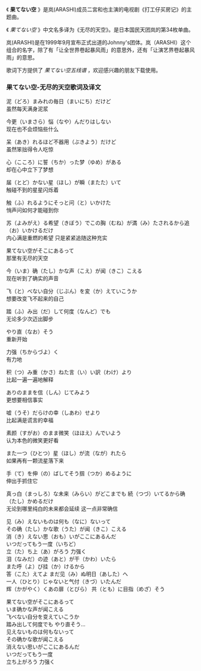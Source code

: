 

《 **果てない空** 》是岚(ARASHI)成员二宮和也主演的电视剧《打工仔买房记》的主题曲。

《 _果てない空_ 》中文名多译为《无尽的天空》。是日本国民天团岚的第34枚单曲。

岚(ARASHI)是在1999年9月宣布正式出道的Johnny's团体。岚（ARASHI）这个组合的名字，除了有「让全世界卷起暴风雨」的意思外，还有「让演艺界卷起暴风雨」的意思。

歌词下方提供了 _果てない空五线谱_ ，欢迎感兴趣的朋友下载使用。

### 果てない空-无尽的天空歌词及译文

泥（どろ）まみれの毎日（まいにち）だけど  
虽然每天满身泥浆

今更（いまさら）悩（なや）んだりはしない  
现在也不会烦恼些什么

呆（あき）れるほど不器用（ぶきよう）だけど  
虽然笨拙得令人吃惊

心（こころ）に誓（ちか）った梦（ゆめ）がある  
却在心中立下了梦想

届（とど）かない星（ほし）が瞬（またた）いて  
触碰不到的星星闪烁着

触（ふ）れるようにそっと问（と）いかけた  
悄声问如何才能碰到你

苏（よみがえ）る希望（きぼう）でこの胸（むね）が満（み）たされるから追（お）いかけるだけ  
内心满是重燃的希望 只是紧紧追随这种充实

果てない空がそこにあるって  
那里有无尽的天空

今（いま）确（たし）かな声（こえ）が闻（きこ）こえる  
现在听到了确实的声音

飞（と）べない自分（じぶん）を変（か）えていこうか  
想要改变飞不起来的自己

踏（ふ）み出（だ）して何度（なんど）でも  
无论多少次迈出脚步

やり直（なお）そう  
重新开始

力强（ちからづよ）く  
有力地

积（つ）み重（かさ）ねた言（い）い訳（わけ）より  
比起一遍一遍地解释

ありのままを信（しん）じてみよう  
更想要相信事实

嘘（うそ）だらけの幸（しあわ）せより  
比起满是谎言的幸福

素颜（すがお）のまま微笑（ほほえ）んでいよう  
认为本色的微笑更好看

また一つ（ひとつ）星（ほし）が流（なが）れたら  
如果再有一颗流星落下来

手（て）を伸（の）ばしてそう掴（つか）めるように  
伸出手抓住它

真っ白（まっしろ）な未来（みらい）がどこまでも 続（つづ）いてるから确（たし）かめるだけ  
无论到哪里纯白的未来都会延续 这一点非常确信

见（み）えないものは何も（なに）ないって  
その确（たし）かな歌（うた）が闻（きこ）こえる  
消（き）えない思（おも）いがここにあるんだ  
いつだってもう一度（いちど）  
立（た）ち上（あ）がろう 力强く  
泪（なみだ）の迹（あと）が干（かわ）いたら  
また呼（よ）び挂（か）けるから  
答（こた）えてよ まだ见（み）ぬ明日（あした）へ  
一人（ひとり）じゃないと气付（きづ）いたんだ  
辉（かがやく）くあの扉（とびら） 共（とも）に目指（めざ）そう

果てない空がそこにあるって  
いま确かな声が闻こえる  
飞べない自分を变えていこうか  
踏み出して何度でも やり直そう…  
见えないものは何もないって  
その确かな歌が闻こえる  
消えない思いがここにあるんだ  
いつだってもう一度  
立ち上がろう 力强く

